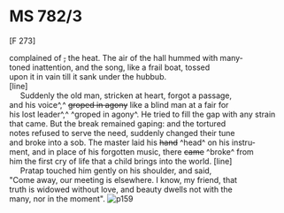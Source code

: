 # MS 782/3

[F 273]

complained of ~~,~~ the heat. The air of the hall hummed with many- \
toned inattention, and the song, like a frail boat, tossed \
upon it in vain till it sank under the hubbub. \
[line] \
&nbsp;&nbsp;&nbsp;&nbsp;&nbsp;Suddenly the old man, stricken at heart, forgot a passage, \
and his voice^,^ ~~groped in agony~~ like a blind man at a fair for \
his lost leader^,^ ^groped in agony^. He tried to fill the gap with any strain \
that came. But the break remained gaping: and the tortured \
notes refused to serve the need, suddenly changed their tune \
and broke into a sob. The master laid his ~~hand~~ ^head^ on his instru- \
ment, and in place of his forgotten music, there ~~came~~ ^broke^ from \
him the first cry of life that a child brings into the world. 
[line] \
&nbsp;&nbsp;&nbsp;&nbsp;&nbsp;Pratap touched him gently on his shoulder, and said, \
"Come away, our meeting is elsewhere. I know, my friend, that \
truth is widowed without love, and beauty dwells not with the \
many, nor in the moment". 
![p159](MS782_3-159.jpg)

